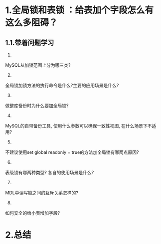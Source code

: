 # 1.全局锁和表锁 ：给表加个字段怎么有这么多阻碍？

## 1.1.带着问题学习

1.

  


MySQL从加锁范围上分为哪三类?

  


2.

  


全局锁加锁方法的执行命令是什么?主要的应用场景是什么?

  


3.

  


做整库备份时为什么要加全局锁?

  


4.

  


MySQL的自带备份工具, 使用什么参数可以确保一致性视图, 在什么场景下不适用?

  


5.

  


不建议使用set global readonly = true的方法加全局锁有哪两点原因?

  


6.

  


表级锁有哪两种类型? 各自的使用场景是什么?

  


7.

  


MDL中读写锁之间的互斥关系怎样的?

  


8.

  


如何安全的给小表增加字段?

# 2.总结



